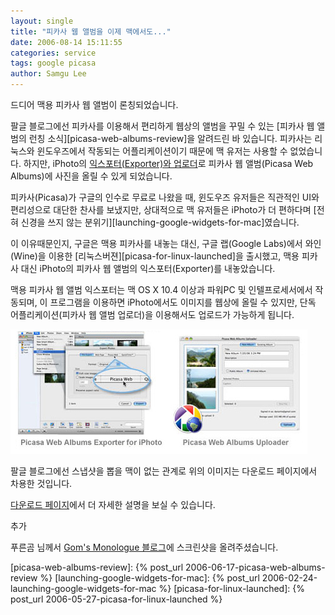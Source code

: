 ```yaml
---
layout: single
title: "피카사 웹 앨범을 이제 맥에서도..."
date: 2006-08-14 15:11:55
categories: service
tags: google picasa
author: Samgu Lee
---
```


드디어 맥용 피카사 웹 앨범이 론칭되었습니다.

팔글 블로그에선 피카사를 이용해서 편리하게 웹상의 앨범을 꾸밀 수 있는 [피카사 웹 앨범의 런칭 소식][picasa-web-albums-review]을 알려드린 바 있습니다. 피카사는 리눅스와 윈도우즈에서 작동되는 어플리케이션이기 때문에 맥 유저는 사용할 수 없었습니다. 하지만, iPhoto의 [익스포터(Exporter)와 업로더](http://picasa.google.com/web/mac_tools.html)로 피카사 웹 앨범(Picasa Web Albums)에 사진을 올릴 수 있게 되었습니다.

피카사(Picasa)가 구글의 인수로 무료로 나왔을 때, 윈도우즈 유저들은 직관적인 UI와 편리성으로 대단한 찬사를 보냈지만, 상대적으로 맥 유저들은 iPhoto가 더 편하다며 [전혀 신경을 쓰지 않는 분위기][launching-google-widgets-for-mac]였습니다.

이 이유때문인지, 구글은 맥용 피카사를 내놓는 대신, 구글 랩(Google Labs)에서 와인(Wine)을 이용한 [리눅스버젼][picasa-for-linux-launched]을 출시했고, 맥용 피카사 대신 iPhoto의 피카사 웹 앨범의 익스포터(Exporter)를 내놓았습니다.

맥용 피카사 웹 앨범 익스포터는 맥 OS X 10.4 이상과 파워PC 및 인텔프로세서에서 작동되며, 이 프로그램을 이용하면 iPhoto에서도 이미지를 웹상에 올릴 수 있지만, 단독 어플리케이션(피카사 웹 앨범 업로더)을 이용해서도 업로드가 가능하게 됩니다.

![iPhoto의 피카사 웹 앨범 익스포터와 업로더](/assets/sidegraphic.jpg)

팔글 블로그에선 스냅샷을 뽑을 맥이 없는 관계로 위의 이미지는 다운로드 페이지에서 차용한 것입니다.

[다운로드 페이지](http://picasa.google.com/web/mac_tools.html)에서 더 자세한 설명을 보실 수 있습니다.

추가

푸른곰 님께서 [Gom's Monologue 블로그](http://hansollkim.80port.net/blog/entry/Picasa-Web%C0%C7-%B8%C6%BF%EB-%BE%F7%B7%CE%B4%F5)에 스크린샷을 올려주셨습니다.

[picasa-web-albums-review]: {% post_url 2006-06-17-picasa-web-albums-review %}
[launching-google-widgets-for-mac]: {% post_url 2006-02-24-launching-google-widgets-for-mac %}
[picasa-for-linux-launched]: {% post_url 2006-05-27-picasa-for-linux-launched %}
